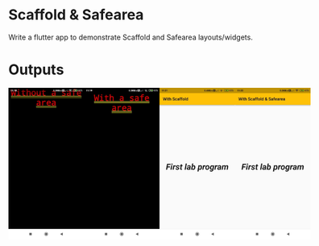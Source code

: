 # Scaffold & Safearea

Write a flutter app to demonstrate Scaffold and Safearea layouts/widgets.

# Outputs
<div style="display: flex;justify-content: space-between">
  <img width="150px" src="snaps/out-1.jpg" alt="output1"/>
  <img width="150px" src="snaps/out-2.jpg" alt="output2"/>
  <img width="150px" src="snaps/out-3.jpg" alt="output3"/>
  <img width="150px" src="snaps/out-4.jpg" alt="output4"/>
</div>
